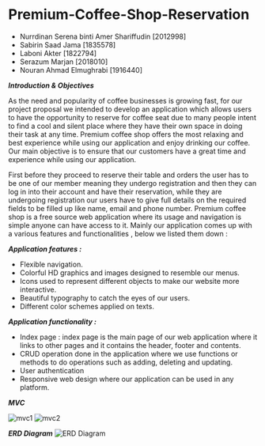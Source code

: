 # Premium-Coffee-Shop-Reservation

* Nurrdinan Serena binti Amer Shariffudin  [2012998]
* Sabirin Saad Jama  [1835578]
* Laboni Akter  [1822794]
* Serazum Marjan  [2018010]
* Nouran Ahmad Elmughrabi  [1916440]

***Introduction & Objectives***

As the need and popularity of coffee businesses is growing fast, for our project proposal we intended to develop an application which allows users to have the opportunity to reserve for coffee seat due to many people intent to find a cool and silent place where they have their own space in doing their task at any time. Premium coffee shop offers the most relaxing and best experience while using our application and enjoy drinking our coffee. Our main objective is to ensure that our customers have a great time and experience while using our application.

First before they proceed to reserve their table and orders the user has to be one of our member meaning they undergo registration and then they can log in into their account and have their reservation, while they are undergoing registration our users have to give full details on the required fields to be filled up like name, email and phone number. Premium coffee shop is a free source web application where its usage and navigation is simple anyone can have access to it. Mainly our application comes up with a various features and functionalities , below we listed them down :

***Application features :***

- Flexible navigation. 
- Colorful HD graphics and images  designed to resemble our menus.
- Icons used  to represent different objects to make our website more interactive.
- Beautiful typography to catch the eyes of our users.
- Different color schemes applied on texts.

***Application functionality :***

- Index page : index page  is the main page of our web application where it links to other pages and it contains the header, footer and contents.
- CRUD operation done in the application where we use functions or methods to do operations such as adding, deleting and updating.
- User authentication 
- Responsive web design where our application can be used in any platform.

***MVC***

![mvc1](https://user-images.githubusercontent.com/93330469/170915326-b9ad9d3e-c61c-4169-8cbe-a5312cff8d7d.png)
![mvc2](https://user-images.githubusercontent.com/93330469/170915341-e18e5cc4-6611-4af9-9332-a0c7505ed59e.png)

***ERD Diagram***
![ERD Diagram](https://user-images.githubusercontent.com/93330469/170915369-5868a68b-9057-4479-ae10-63ae5667b4aa.png)

